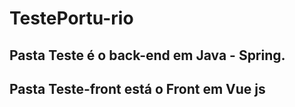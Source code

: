 # TestePortu-rio
## Pasta Teste é o back-end em Java - Spring.
## Pasta Teste-front está o Front em Vue js
